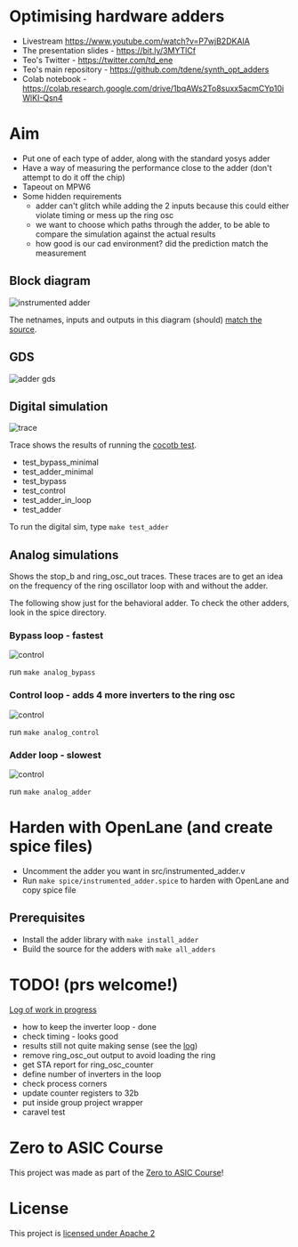 # Optimising hardware adders

* Livestream https://www.youtube.com/watch?v=P7wjB2DKAIA
* The presentation slides - https://bit.ly/3MYTlCf
* Teo's Twitter - https://twitter.com/td_ene
* Teo's main repository - https://github.com/tdene/synth_opt_adders
* Colab notebook - https://colab.research.google.com/drive/1bqAWs2To8suxx5acmCYp10iWlKI-Qsn4

# Aim

* Put one of each type of adder, along with the standard yosys adder
* Have a way of measuring the performance close to the adder (don't attempt to do it off the chip)
* Tapeout on MPW6
* Some hidden requirements
    * adder can't glitch while adding the 2 inputs because this could either violate timing or mess up the ring osc
    * we want to choose which paths through the adder, to be able to compare the simulation against the actual results
    * how good is our cad environment? did the prediction match the measurement

## Block diagram

![instrumented adder](docs/instrumented_adder.svg)

The netnames, inputs and outputs in this diagram (should) [match the source](src/instrumented_adder.v).

## GDS 

![adder gds](docs/gds.png)

## Digital simulation

![trace](docs/trace.png)

Trace shows the results of running the [cocotb test](test/test_adder.py).

* test_bypass_minimal
* test_adder_minimal
* test_bypass
* test_control
* test_adder_in_loop
* test_adder

To run the digital sim, type `make test_adder`

## Analog simulations

Shows the stop_b and ring_osc_out traces. These traces are to get an idea on the frequency of the ring oscillator loop with and without the adder.

The following show just for the behavioral adder. To check the other adders, look in the spice directory.

### Bypass loop - fastest

![control](docs/spice_pics/bypass.png)

run `make analog_bypass`

### Control loop - adds 4 more inverters to the ring osc

![control](docs/spice_pics/control.png)

run `make analog_control`

### Adder loop - slowest

![control](docs/spice_pics/adder.png)

run `make analog_adder`

# Harden with OpenLane (and create spice files)

* Uncomment the adder you want in src/instrumented_adder.v
* Run `make spice/instrumented_adder.spice` to harden with OpenLane and copy spice file

## Prerequisites

* Install the adder library with `make install_adder`
* Build the source for the adders with `make all_adders`

# TODO! (prs welcome!)

[Log of work in progress](docs/log.md)

* how to keep the inverter loop - done
* check timing - looks good
* results still not quite making sense (see the [log](docs/log.md))
* remove ring_osc_out output to avoid loading the ring
* get STA report for ring_osc_counter
* define number of inverters in the loop
* check process corners
* update counter registers to 32b
* put inside group project wrapper
* caravel test


# Zero to ASIC Course

This project was made as part of the [Zero to ASIC Course](https://zerotoasiccourse.com)!

# License

This project is [licensed under Apache 2](LICENSE)
